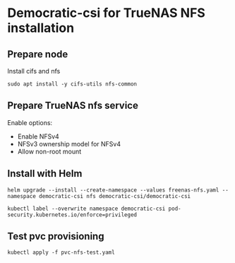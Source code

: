 # Democratic-csi for TrueNAS NFS installation

## Prepare node

Install cifs and nfs
```
sudo apt install -y cifs-utils nfs-common
```

## Prepare TrueNAS nfs service

Enable options:
- Enable NFSv4
- NFSv3 ownership model for NFSv4
- Allow non-root mount

## Install with Helm

```
helm upgrade --install --create-namespace --values freenas-nfs.yaml --namespace democratic-csi nfs democratic-csi/democratic-csi
```

```
kubectl label --overwrite namespace democratic-csi pod-security.kubernetes.io/enforce=privileged
```

## Test pvc provisioning

```
kubectl apply -f pvc-nfs-test.yaml
```